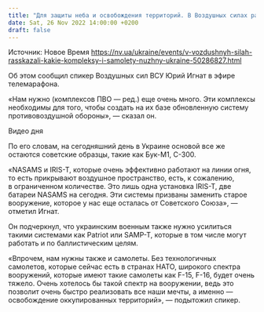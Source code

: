 ```yaml
---
title: "Для защиты неба и освобождения территорий. В Воздушных силах рассказали, какие комплексы и самолеты нужны Украине"
date: Sat, 26 Nov 2022 14:00:00 +0200
draft: false
---
```

Источник: Новое Время https://nv.ua/ukraine/events/v-vozdushnyh-silah-rasskazali-kakie-kompleksy-i-samolety-nuzhny-ukraine-50286827.html


Об этом сообщил спикер Воздушных сил ВСУ Юрий Игнат в эфире телемарафона.

«Нам нужно (комплексов ПВО — ред.) еще очень много. Эти комплексы необходимы для того, чтобы создать на их базе обновленную систему противовоздушной обороны», — сказал он.

 Видео дня   

 По его словам, на сегодняшний день в Украине основой все же остаются советские образцы, такие как Бук-М1, С-300.

«NASAMS и IRIS-T, которые очень эффективно работают на линии огня, то есть прикрывают воздушное пространство, есть, к сожалению, в ограниченном количестве. Это лишь одна установка IRIS-T, две батареи NASAMS на сегодня. Эти системы призваны заменить старое вооружение, которое у нас еще осталась от Советского Союза», — отметил Игнат.

Он подчеркнул, что украинским военным также нужно усилиться такими системами как Patriot или SAMP-T, которые в том числе могут работать и по баллистическим целям.

«Впрочем, нам нужны также и самолеты. Без технологичных самолетов, которые сейчас есть в странах НАТО, широкого спектра вооружений, которые имеют такие самолеты как F-15, F-16, будет очень тяжело. Очень хотелось бы такой спектр на вооружении, ведь это позволит очень быстро реализовать все наши мечты, а именно — освобождение оккупированных территорий», — подытожил спикер.

